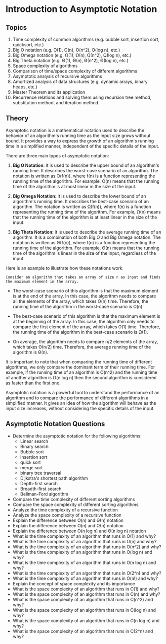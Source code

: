 
# Introduction to Asymptotic Notation

## Topics

1. Time complexity of common algorithms (e.g. bubble sort, insertion sort, quicksort, etc.)
1. Big O notation (e.g. O(1), O(n), O(n^2), O(log n), etc.)
1. Big Omega notation (e.g. Ω(1), Ω(n), Ω(n^2), Ω(log n), etc.)
1. Big Theta notation (e.g. Θ(1), Θ(n), Θ(n^2), Θ(log n), etc.)
1. Space complexity of algorithms
1. Comparison of time/space complexity of different algorithms
1. Asymptotic analysis of recursive algorithms
1. Amortized analysis of data structures (e.g. dynamic arrays, binary heaps, etc.)
1. Master Theorem and its application
1. Recurrence relations and solving them using recursion tree method, substitution method, and iteration method.

## Theory

Asymptotic notation is a mathematical notation used to describe the behavior of an algorithm's running time as the input size grows without bound. It provides a way to express the growth of an algorithm's running time in a simplified manner, independent of the specific details of the input.

There are three main types of asymptotic notation:

1. **Big O Notation**: It is used to describe the upper bound of an algorithm's running time. It describes the worst-case scenario of an algorithm. The notation is written as O(f(n)), where f(n) is a function representing the running time of the algorithm. For example, O(n) means that the running time of the algorithm is at most linear in the size of the input.

1. **Big Omega Notation**: It is used to describe the lower bound of an algorithm's running time. It describes the best-case scenario of an algorithm. The notation is written as Ω(f(n)), where f(n) is a function representing the running time of the algorithm. For example, Ω(n) means that the running time of the algorithm is at least linear in the size of the input.

1. **Big Theta Notation**: It is used to describe the average running time of an algorithm. It is a combination of both Big O and Big Omega notation. The notation is written as Θ(f(n)), where f(n) is a function representing the running time of the algorithm. For example, Θ(n) means that the running time of the algorithm is linear in the size of the input, regardless of the input.

Here is an example to illustrate how these notations work:

    Consider an algorithm that takes an array of size n as input and finds
    the maximum element in the array.

- The worst-case scenario of this algorithm is that the maximum element is at the end of the array. In this case, the algorithm needs to compare all the elements of the array, which takes O(n) time. Therefore, the running time of the algorithm in the worst-case scenario is O(n).

- The best-case scenario of this algorithm is that the maximum element is at the beginning of the array. In this case, the algorithm only needs to compare the first element of the array, which takes O(1) time. Therefore, the running time of the algorithm in the best-case scenario is Ω(1).

- On average, the algorithm needs to compare n/2 elements of the array, which takes Θ(n/2) time. Therefore, the average running time of the algorithm is Θ(n).

It is important to note that when comparing the running time of different algorithms, we only compare the dominant term of their running time. For example, if the running time of an algorithm is O(n^2) and the running time of another algorithm is O(n log n) then the second algorithm is considered as faster than the first one.

Asymptotic notation is a powerful tool to understand the performance of an algorithm and to compare the performance of different algorithms in a simplified manner. It gives an idea of how the algorithm will behave as the input size increases, without considering the specific details of the input.

<!-- twenty five asymptotic notation questions on different algorithms, include easy, mid and difficult all -->
## Asymptotic Notation Questions

- Determine the asymptotic notation for the following algorithms:
    - Linear search
    - Binary search
    - Bubble sort
    - insertion sort
    - quick sort
    - merge sort
    - binary tree traversal
    - Dijkstra's shortest path algorithm
    - Depth-first search
    - Breadth-first search
    - Bellman-Ford algorithm
- Compare the time complexity of different sorting algorithms
- Compare the space complexity of different sorting algorithms
- Analyze the time complexity of a recursive function
- Analyze the space complexity of a recursive function
- Explain the difference between O(n) and Θ(n) notation
- Explain the difference between O(n) and Ω(n) notation
- Explain the difference between O(n log n) and Θ(n log n) notation
- What is the time complexity of an algorithm that runs in O(1) and why?
- What is the time complexity of an algorithm that runs in O(n) and why?
- What is the time complexity of an algorithm that runs in O(n^2) and why?
- What is the time complexity of an algorithm that runs in O(log n) and why?
- What is the time complexity of an algorithm that runs in O(n log n) and why?
- What is the time complexity of an algorithm that runs in O(2^n) and why?
- What is the time complexity of an algorithm that runs in O(n!) and why?
- Explain the concept of space complexity and its importance
- What is the space complexity of an algorithm that runs in O(1) and why?
- What is the space complexity of an algorithm that runs in O(n) and why?
- What is the space complexity of an algorithm that runs in O(n^2) and why?
- What is the space complexity of an algorithm that runs in O(log n) and why?
- What is the space complexity of an algorithm that runs in O(n log n) and why?
- What is the space complexity of an algorithm that runs in O(2^n) and why?

<!-- ## Twenty-Five Asymptotic Notation Questions -->